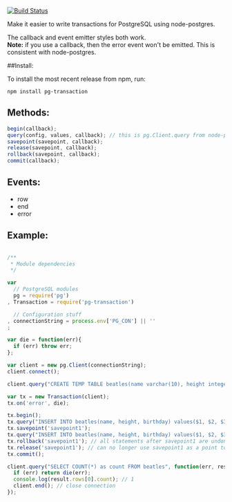 [![Build Status](https://travis-ci.org/goodybag/node-pg-transaction.png)](https://travis-ci.org/goodybag/node-pg-transaction)

Make it easier to write transactions for PostgreSQL using node-postgres.

The callback and event emitter styles both work.  
**Note:** if you use a callback, then the error event won't be emitted. This is consistent with node-postgres.

##Install:

To install the most recent release from npm, run:

```
npm install pg-transaction
```

## Methods:

```javascript
begin(callback);
query(config, values, callback); // this is pg.Client.query from node-postgres
savepoint(savepoint, callback);
release(savepoint, callback);
rollback(savepoint, callback);
commit(callback);
```

## Events:

- row
- end
- error

## Example:

```javascript

/**
 * Module dependencies
 */

var
  // PostgreSQL modules
  pg = require('pg')
, Transaction = require('pg-transaction')

  // Configuration stuff
, connectionString = process.env['PG_CON'] || ''
;

var die = function(err){
  if (err) throw err;
};

var client = new pg.Client(connectionString);
client.connect();

client.query("CREATE TEMP TABLE beatles(name varchar(10), height integer, birthday timestamptz)");

var tx = new Transaction(client);
tx.on('error', die);

tx.begin();
tx.query("INSERT INTO beatles(name, height, birthday) values($1, $2, $3)", ['Ringo', 67, new Date(1945, 11, 2)]);
tx.savepoint('savepoint1');
tx.query("INSERT INTO beatles(name, height, birthday) values($1, $2, $3)", ['John', 68, new Date(1944, 10, 13)]);
tx.rollback('savepoint1'); // all statements after savepoint1 are undone (John will not be inserted)
tx.release('savepoint1'); // can no longer use savepoint1 as a point to rollback to
tx.commit();

client.query("SELECT COUNT(*) as count FROM beatles", function(err, result){
  if (err) return die(err);
  console.log(result.rows[0].count); // 1
  client.end(); // close connection
});
```
